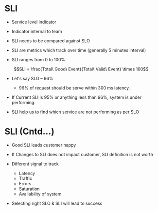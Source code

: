 # SLI

- Service level indicator

- Indicator internal to team

- SLI needs to be compared against SLO

- SLI are metrics which track over time (generally 5 minutes interval)

- SLI ranges from 0 to 100%

$$SLI = \frac{Total\ Good\ Event}{Total\ Valid\ Event} \times 100$$

- Let's say SLO – 96%
    - 96% of request should be serve within 300 ms latency.

- If Current SLI is 95% or anything less than 96%, system is under performing.

- SLI help us to find which service are not performing as per SLO

# SLI (Cntd...)

- Good SLI leads customer happy

- If Changes to SLI does not impact customer, SLI definition is not worth

- Different signal to track
    - Latency
    - Traffic
    - Errors
    - Saturation
    - Availability of system

- Selecting right SLO & SLI will lead to success
